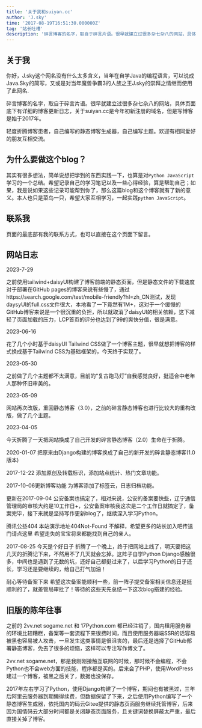 ```yaml
---
title: '关于我和suiyan.cc'
author: 'J.sky'
time: '2017-08-19T16:51:30.000000Z'
tag: '站长吐槽'
description: '碎言博客的名字，取自于碎言片语。很早就建立过很多杂七杂八的网站，具体页面底下有想写日志，关于suiyan.cc是今年初新注册的域名，但是写博客是始于2017年。'
---
```


## 关于我

你好，J.sky这个网名没有什么太多含义，当年在自学Java的编程语言，可以说成Java.Sky的简写，又或是对当年魔兽争霸3的人族之王J.sky的崇拜之情继而使用了此网名.

碎言博客的名字，取自于碎言片语。很早就建立过很多杂七杂八的网站，具体页面底下有详细的博客更新日志，关于suiyan.cc是今年初新注册的域名，但是写博客是始于2017年。

轻度折腾博客患者，自己编写的静态博客生成器，自己编写主题。欢迎有相同爱好的朋友互相交流。

## 为什么要做这个blog？

其实有很多想法，简单说想把学到的东西实践一下，也算是对`Python JavaScript`学习的一个总结。希望记录自己的学习笔记以及一些心得经验，算是帮助自己；如果，我是说如果这些记录可能帮到你了，那么这篇blog和这个博客就有了新的意义。本人也只是菜鸟一只，希望大家互相学习，一起实践`python JavaScript`。


## 联系我

页面的最底部有我的联系方式，也可以直接在这个页面下留言。

## 网站日志

2023-7-29

之前使用tailwind+daisyUI构建了博客前端的静态页面，但是静态文件的下载速度对于部署在GitHub pages的博客来说有些慢了，通过https://search.google.com/test/mobile-friendly?hl=zh_CN测试，发现daysyUI的full.css文件很大，本地看了一下竟然有1M+，这对于一个缓慢的GitHub博客来说是一个很沉重的负担，所以就取消了daisyUI的相关依赖，这下减轻了页面加载的压力，LCP首页的评分也达到了99的爽快分值，很是满意。

2023-06-16

花了几个小时基于daisyUI Tailwind CSS做了一个博客主题，很早就想把博客的样式换成基于Tailwind CSS为基础框架的，今天终于实现了。

2023-05-30

之前做了几个主题都不太满意，目前的“复古跑马灯”自我感觉良好，挺适合中老年人那种怀旧审美的。

2023-05-09

网站再次改版，重回静态博客（3.0），之前的碎言静态博客也进行比较大的重构改版，做了几个主题。


2023-04-05 

今天折腾了一天把网站换成了自己开发的碎言静态博客（2.0）生命在于折腾。


2020-01-07
把原来由Django构建的博客换成了自己的新开发的碎言静态博客(1.0版本)

2017-12-22
添加原创及转载标识，添加站点统计、热门文章功能。

2017-10-06更新博客功能
为博客添加了标签云，日志归档功能。

更新在2017-09-04
公安备案也搞定了，相对来说，公安的备案要快些，辽宁通信管理局的审核大约是10工作日+，公安备案审核我这次是二个工作日就搞定了，备案完毕，接下来就是坚持写作更新blog了，继续深入学习Python。

腾讯公益404
本站演示地址404Not-Found
不解释，希望更多的站长加入吧传送门请点这里 希望走失的宝宝将来都能找到自己的亲人。


2017-08-25
今天是个好日子
折腾了一个晚上，终于把网站上线了，明天要把这几天的折腾记下来，不然用不了几天就会忘掉。这阵子自学Python Django感触很多，中间也是遇到了无数的坑，还好自己都挺过来了，以后学习Python的日子还长，学习还是要继续的，给自己打气加油！

耐心等待备案下来
希望这次备案能顺利一些，前一阵子提交备案相关信息还是挺顺利的了，就差管局审批了！等待的这些天先总结一下这次blog搭建的经验。



## 旧版的陈年往事

之前的 2vv.net sogame.net 和 17Python.com 都已经注销了，国内租用服务器的环境比较糟糕，备案等一套流程下来很费时间，而且使用服务器端SSR的话容易被黑也容易被人攻击，一旦发生这类事情是很沮丧的，最后还是选择了GitHub部署静态博客，免去了很多的烦恼，这样可以专注写作博文了。

2vv.net sogame.net，那是我刚刚接触互联网的时候，那时候不会编程，不会Python也不会web方面的技能，程序都是买的。后来会了PHP，使用WordPress建过一个博客，被黑之后关了，数据也没保存。

2017年左右学习了Python，使用Django构建了一个博客，期间也有被黑过，三年后阿里云服务器到期懒得续费，但数据保留了下来，之后使用Python编写了一个静态博客生成器，依托国内的码云Gitee提供的静态页面服务继续托管博客，后来因为国情码云大部分时间都是关闭静态页面服务，且关键词替换屏蔽太严重，最后直接关掉了博客。


